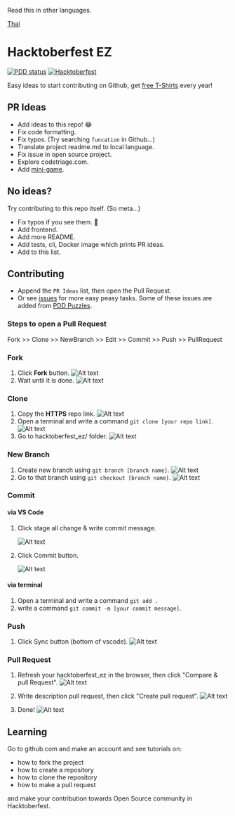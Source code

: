 Read this in other languages.

[Thai](README.th.md)

# Hacktoberfest EZ

[![PDD status](http://www.0pdd.com/svg?name=narze/hacktoberfest_ez)](http://www.0pdd.com/p?name=narze/hacktoberfest_ez)
[![Hacktoberfest](https://img.shields.io/github/hacktoberfest/2019/narze/hacktoberfest_ez)](https://github.com/narze/hacktoberfest_ez/issues?q=is%3Aopen+is%3Aissue+label%3Ahacktoberfest)

Easy ideas to start contributing on Github, get [free T-Shirts](http://hacktoberfest.digitalocean.com/) every year!

## PR Ideas

- Add ideas to this repo! 😂
- Fix code formatting.
- Fix typos. (Try searching `funcation` in Github...)
- Translate project readme.md to local language.
- Fix issue in open source project.
- Explore codetriage.com.
- Add [mini-game](https://github.com/chunza2542/noobtoberfest).

## No ideas?

Try contributing to this repo itself. (So meta...)

- Fix typos if you see them. 👀
- Add frontend.
- Add more README.
- Add tests, cli, Docker image which prints PR ideas.
- Add to this list.

## Contributing

- Append the `PR Ideas` list, then open the Pull Request.
- Or see [issues](https://github.com/narze/hacktoberfest_ez/issues) for more easy peasy tasks. Some of these issues are added from [PDD Puzzles](http://www.0pdd.com/).

### Steps to open a Pull Request

<!-- @todo #1 We need to describe these steps with more detail to it. -->

Fork >> Clone >> NewBranch >> Edit >> Commit >> Push >> PullRequest

### Fork

1. Click **Fork** button.
   ![Alt text](images/fork-1.png)
2. Wait until it is done.
   ![Alt text](images/fork-2.png)

### Clone

1. Copy the **HTTPS** repo link.
   ![Alt text](images/clone-1.png)
2. Open a terminal and write a command `git clone [your repo link]`.
   ![Alt text](images/clone-2.png)
3. Go to hacktoberfest_ez/ folder.
   ![Alt text](images/clone-3.png)

### New Branch

1. Create new branch using `git branch [branch name]`.
   ![Alt text](images/branch-1.png)
2. Go to that branch using `git checkout [branch name]`.
   ![Alt text](images/branch-2.png)

### Commit

#### via VS Code

1.  Click stage all change & write commit message.

    ![Alt text](images/commit-1.png)
    
2.  Click Commit button.

    ![Alt text](images/commit-2.png)

#### via terminal
1. Open a terminal and write a command `git add .`
2. write a command `git commit -m [your commit message]`.

### Push

1. Click Sync button (bottom of vscode).
   ![Alt text](images/push-1.png)

### Pull Request

1. Refresh your hacktoberfest_ez in the browser, then click "Compare & pull Request".
   ![Alt text](images/pr-1.png)

2. Write description pull request, then click "Create pull request".
   ![Alt text](images/pr-2.png)
3. Done!
   ![Alt text](images/pr-3.png)

## Learning

Go to github.com and make an account and see tutorials on:

- how to fork the project
- how to create a repository
- how to clone the repository
- how to make a pull request

and make your contribution towards Open Source community in Hacktoberfest.
